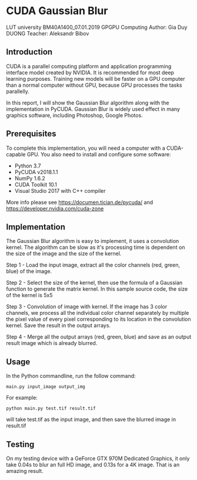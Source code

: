 CUDA Gaussian Blur
==================
LUT university
BM40A1400_07.01.2019 GPGPU Computing
Author: Gia Duy DUONG
Teacher: Aleksandr Bibov

Introduction
------------
CUDA is a parallel computing platform and application programming interface model created by NVIDIA. It is recommended
for most deep learning purposes. Training new models will be faster on a GPU computer than a normal computer without GPU,
because GPU processes the tasks parallelly.

In this report, I will show the Gaussian Blur algorithm along with the implementation in PyCUDA. Gaussian Blur is widely
used effect in many graphics software, including Photoshop, Google Photos.  

Prerequisites
-------------
To complete this implementation, you will need a computer with a CUDA-capable GPU. You also need to install and
configure some software:
* Python 3.7
* PyCUDA v2018.1.1
* NumPy 1.6.2
* CUDA Toolkit 10.1
* Visual Studio 2017 with C++ compiler

More info please see https://documen.tician.de/pycuda/ and https://developer.nvidia.com/cuda-zone

Implementation
--------------
The Gaussian Blur algorithm is easy to implement, it uses a convolution kernel. The algorithm can be slow as it's
processing time is dependent on the size of the image and the size of the kernel.

Step 1 - Load the input image, extract all the color channels (red, green, blue) of the image.

Step 2 - Select the size of the kernel, then use the formula of a Gaussian function to generate the matrix kernel. In
this sample source code, the size of the kernel is 5x5

Step 3 - Convolution of image with kernel. If the image has 3 color channels, we process all the individual color
channel separately by multiple the pixel value of every pixel corresponding to its location in the convolution kernel.
Save the result in the output arrays.

Step 4 - Merge all the output arrays (red, green, blue) and save as an output result image which is already blurred.

Usage
-----
In the Python commandline, run the follow command:

`main.py input_image output_img`

For example:

`python main.py test.tif result.tif`

will take test.tif as the input image, and then save the blurred image in result.tif
 
Testing
-------

On my testing device with a GeForce GTX 970M Dedicated Graphics, it only take 0.04s to blur an full HD image, and 0.13s
for a 4K image. That is an amazing result.